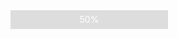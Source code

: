 <div style="width: 50%; background-color: #4CAF50;">
        <div style="height: 30px; background-color: #ddd; text-align: center; line-height: 30px; color: white;">50%</div>
    </div>
